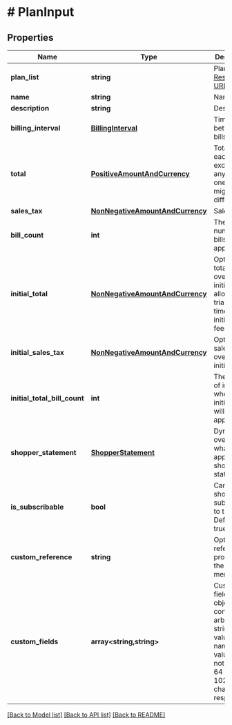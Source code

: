 # # PlanInput

## Properties

Name | Type | Description | Notes
------------ | ------------- | ------------- | -------------
**plan_list** | **string** | PlanList [Resource URL](#section/Overview/Values) | [optional]
**name** | **string** | Name |
**description** | **string** | Description | [optional]
**billing_interval** | [**BillingInterval**](BillingInterval.md) | Time period between bills |
**total** | [**PositiveAmountAndCurrency**](PositiveAmountAndCurrency.md) | Total for each bill, except for any initial ones which might be different |
**sales_tax** | [**NonNegativeAmountAndCurrency**](NonNegativeAmountAndCurrency.md) | Sales Tax | [optional]
**bill_count** | **int** | The total number of bills, if applicable | [optional]
**initial_total** | [**NonNegativeAmountAndCurrency**](NonNegativeAmountAndCurrency.md) | Optional total override for initial bills to allow for trials, one-time initiation fees, etc. | [optional]
**initial_sales_tax** | [**NonNegativeAmountAndCurrency**](NonNegativeAmountAndCurrency.md) | Optional sales tax override for initial bills | [optional]
**initial_total_bill_count** | **int** | The number of initial bills where initialTotal will be applied | [optional]
**shopper_statement** | [**ShopperStatement**](ShopperStatement.md) | Dynamic overrides of what might appear on a shopper&#39;s statement | [optional]
**is_subscribable** | **bool** | Can shoppers be subscribed to this plan? Defaults to true | [optional] [default to true]
**custom_reference** | **string** | Optional reference provided by the merchant | [optional]
**custom_fields** | **array<string,string>** | Custom fields, an object containing arbitrary string values.  Field names and values must not exceed 64 and 1024 characters, respectively. | [optional]

[[Back to Model list]](../../README.md#models) [[Back to API list]](../../README.md#endpoints) [[Back to README]](../../README.md)
